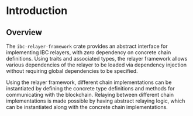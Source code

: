 # Introduction

## Overview

The `ibc-relayer-framework` crate provides an abstract interface for implementing
IBC relayers, with _zero_ dependency on concrete chain definitions. Using traits
and associated types, the relayer framework allows various dependencies of the
relayer to be loaded via dependency injection without requiring global dependencies
to be specified.

Using the relayer framework, different chain implementations can be instantiated
by defining the concrete type definitions and methods for communicating with the
blockchain. Relaying between different chain implementations is made possible by
having abstract relaying logic, which can be instantiated along with the concrete
chain implementations.
